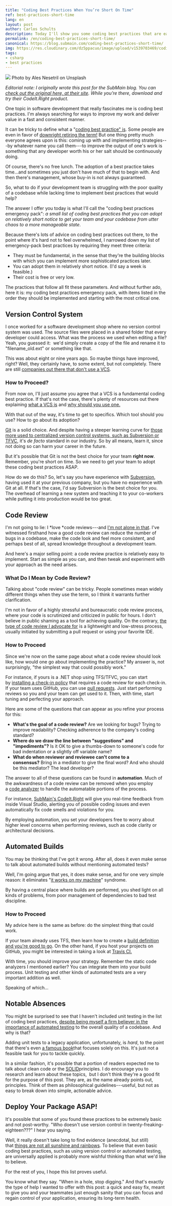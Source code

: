 ```yaml
---
title: "Coding Best Practices When You’re Short On Time"
ref: best-practices-short-time
lang: en
layout: post
author: Carlos Schults
description: Today I'll show you some coding best practices that are easy to implement and can raise your application's quality in very little time.
permalink: /en/coding-best-practices-short-time/
canonical: https://blog.submain.com/coding-best-practices-short-time/
img: https://res.cloudinary.com/dz5ppacuo/image/upload/v1539703469/coding-best-practices-1038x437_ugnhab.jpg
tags:
- csharp
- best practices
---
```


![](https://res.cloudinary.com/dz5ppacuo/image/upload/v1539703469/coding-best-practices-1038x437_ugnhab.jpg)
Photo by Ales Nesetril on Unsplash

*Editorial note: I originally wrote this post for the SubMain blog.  You can [check out the original here, at their site](https://blog.submain.com/coding-best-practices-short-time/). While you’re there, download and try their CodeIt.Right product.*

One topic in software development that really fascinates me is coding best practices. I'm always searching for ways to improve my work and deliver value in a fast and consistent manner.

It can be tricky to define what a "[coding best practice" is](https://www.daedtech.com/what-is-a-best-practice-in-software-development/). Some people are even in favor of [downright retiring the term!](https://dzone.com/articles/death-best-practices) But one thing pretty much everyone agrees upon is this: coming up with and implementing strategies---by whatever name you call them---to improve the output of one's work is something that any developer worth his or her salt should be continuously doing.

Of course, there's no free lunch. The adoption of a best practice takes time...and sometimes you just don't have much of that to begin with. And then there's management, whose buy-in is not always guaranteed.

So, what to do if your development team is struggling with the poor quality of a codebase while lacking time to implement best practices that would help?

The answer I offer you today is what I'll call the "coding best practices emergency pack": *a small list of coding best practices that you can adopt on relatively short notice to get your team and your codebase from utter chaos to a more manageable state*.

Because there's lots of advice on coding best practices out there, to the point where it's hard not to feel overwhelmed, I narrowed down my list of emergency-pack best practices by requiring they meet three criteria:

-   They must be fundamental, in the sense that they're the building blocks with which you can implement more sophisticated practices later.
-   You can adopt them in relatively short notice. (I'd say a week is feasible.)
-   Their cost is free or very low.

The practices that follow all fit these parameters. And without further ado, here it is: my coding best practices emergency pack, with items listed in the order they should be implemented and starting with the most critical one.

## Version Control System

I once worked for a software development shop where no version control system was used. The source files were placed in a shared folder that every developer could access. What was the process we used when editing a file? Yeah, you guessed it:  we'd simply create a copy of the file and rename it to "filename_old.ext" or something like that.

This was about eight or nine years ago. So maybe things have improved, right? Well, they certainly have, to some extent, but not completely. There are still [companies out there that don't use a VCS](https://twitter.com/_m_b_j_/status/938785388268806146).

### How to Proceed?

From now on, I'll just assume you agree that a VCS is a fundamental coding best practice. If that's not the case, there's plenty of resources out there explaining [what a VCS is](https://www.git-tower.com/learn/git/ebook/en/desktop-gui/basics/what-is-version-control#start) and [why should you use one.](https://www.atlassian.com/git/tutorials/what-is-version-control#benefits-of-version-control)

With that out of the way, it's time to get to specifics. Which tool should you use? How to go about its adoption?

[Git](https://git-scm.com/) is a solid choice. And despite having a steeper learning curve for [those more used to centralized version control systems, such as Subversion or TFVC](https://carlosschults.net/en/git-basics-for-tfs-users), it's *de facto* standard in our industry. So by all means, learn it, since not doing so can harm your career in the future.

But it's possible that Git is not the best choice for your team **right now**. Remember, you're short on time. So we need to get your team to adopt these coding best practices ASAP.

How do we do this? So, let's say you have experience with [Subversion](https://subversion.apache.org/), having used it at your previous company, but you have no experience with Git at all. If that's the case, I'd say Subversion is the best choice for you. The overhead of learning a new system and teaching it to your co-workers while putting it into production would be too great.

## Code Review


I'm not going to lie: I *love *code reviews---and [I'm not alone in that](https://www.codinghorror.com/blog/archives/000495.html). I've witnessed firsthand how a good code review can reduce the number of bugs in a codebase, make the code look and feel more consistent, and perhaps best of all, spread knowledge throughout a development team.

And here's a major selling point: a code review practice is relatively easy to implement. Start as simple as you can, and then tweak and experiment with your approach as the need arises.

### What Do I Mean by Code Review?

Talking about "code review" can be tricky. People sometimes mean widely different things when they use the term, so I think it warrants further clarification.

I'm not in favor of a highly stressful and bureaucratic code review process, where your code is scrutinized and criticized in public for hours. I don't believe in public shaming as a tool for achieving quality. On the contrary, [the type of code review I advocate for](https://blog.submain.com/code-review-vs-pair-programming-2/) is a lightweight and low-stress process, usually initiated by submitting a pull request or using your favorite IDE.

### How to Proceed 

Since we're now on the same page about what a code review should look like, how would one go about implementing the practice? My answer is, not surprisingly, "the simplest way that could possibly work." 

For instance, if yours is a .NET shop using TFS/TFVC, you can start by [installing a check-in policy](https://marketplace.visualstudio.com/items?itemName=ColinD.ColinsALMCheckinPoliciesVS2017) that requires a code review for each check-in. If your team uses GitHub, you can use [pull requests](https://help.github.com/articles/about-pull-requests/). Just start performing reviews so you and your team can get used to it. Then, with time, start tuning and perfecting your approach.

Here are some of the questions that can appear as you refine your process for this:

-   **What's the goal of a code review?** Are we looking for bugs? Trying to improve readability? Checking adherence to the company's coding standard?
-   **Where do we draw the line between "suggestions" and "impediments"?** Is it OK to give a thumbs-down to someone's code for bad indentation or a slightly off variable name?
-   **What do when reviewer and reviewee can't come to a consensus?** Bring in a mediator to give the final word? And who should be this mediator? The lead developer?

The answer to all of these questions can be found in **automation**. Much of the awkwardness of a code review can be removed when you employ a [code analyzer](https://blog.submain.com/different-styles-code-analyzer/) to handle the automatable portions of the process.

For instance, [SubMain's CodeIt.Right](https://submain.com/codeit.right/features) will give you real-time feedback from inside Visual Studio, alerting you of possible coding issues and even automatically fix code smells and violations for you.

By employing automation, you set your developers free to worry about higher level concerns when performing reviews, such as code clarity or architectural decisions.

## Automated Builds


You may be thinking that I've got it wrong. After all, does it even make sense to talk about automated builds without mentioning automated tests?

Well, I'm going argue that yes, it does make sense, and for one very simple reason: it eliminates "[it works on my machine](https://blog.codinghorror.com/the-works-on-my-machine-certification-program/)" syndrome. 

By having a central place where builds are performed, you shed light on all kinds of problems, from poor management of dependencies to bad test discipline.

### How to Proceed

My advice here is the same as before: do the simplest thing that could work.

If your team already uses TFS, then learn how to create a [build definition and you're good to go](https://docs.microsoft.com/en-us/vsts/build-release/actions/ci-cd-part-1). On the other hand, if you host your projects on GitHub, you might be interested in taking a look at [Travis CI.](https://travis-ci.org/)

With time, you should improve your strategy. Remember the static code analyzers I mentioned earlier? You can integrate them into your build process. Unit testing and other kinds of automated tests are a very important addition as well.

Speaking of which...

## Notable Absences

You might be surprised to see that I haven't included unit testing in the list of coding best practices, [despite being myself a firm believer in the importance of automated testing](https://carlosschults.net/en/unit-testing-for-beginners-part1/) to the overall quality of a codebase. And why is that?

Adding unit tests to a legacy application, unfortunately, is *hard*, to the point that there's even [a famous book](https://www.amazon.com/Working-Effectively-Legacy-Michael-Feathers/dp/0131177052/ref=sr_1_1?ie=UTF8&qid=1515443597&sr=8-1&keywords=working+effectively+with+legacy+code)that focuses solely on this. It's just not a feasible task for you to tackle quickly.

In a similar fashion, it's possible that a portion of readers expected me to talk about clean code or the [SOLID](https://en.wikipedia.org/wiki/SOLID_(object-oriented_design))principles. I do encourage you to research and learn about these topics,  but I don't think they're a good fit for the purpose of this post. They are, as the name already points out, principles. Think of them as philosophical guidelines---useful, but not as easy to break down into simple, actionable advice.

## Deploy Your Package ASAP!

It's possible that some of you found these practices to be extremely basic and not post-worthy. "Who doesn't use version control in twenty-freaking-eighteen???" I hear you saying.

Well, it really doesn't take long to find evidence (anecdotal, but still) that [things are not all sunshine and rainbows](https://softwareengineering.stackexchange.com/questions/65931/are-there-serious-companies-that-dont-use-version-control-and-continuous-integr). To believe that even basic coding best practices, such as using version control or automated testing, are universally applied is probably more wishful thinking than what we'd like to believe.

For the rest of you, I hope this list proves useful.

You know what they say. "When in a hole, stop digging." And that's exactly the type of help I wanted to offer with this post: a quick and easy fix, meant to give you and your teammates just enough sanity that you can focus and regain control of your application, ensuring its long-term health.